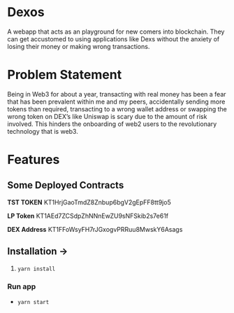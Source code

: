 # Dexos

A webapp that acts as an playground for new comers into blockchain. They can get accustomed to using applications like Dexs without the anxiety of losing their money or making wrong transactions. 

# Problem Statement

Being in Web3 for about a year, transacting with real money has been a fear that has been prevalent within me and my peers, accidentally sending more tokens than required, transacting to a wrong wallet address or swapping the wrong token on DEX’s like Uniswap is scary due to the amount of risk involved. This hinders the onboarding of web2 users to the revolutionary technology that is web3.

# Features


## Some Deployed Contracts
**TST TOKEN**
KT1HrjGaoTmdZ8Znbup6bgV2gEpFF8tt9jo5

**LP Token**
KT1AEd7ZCSdpZhNNnEwZU9sNFSkib2s7e61f

**DEX Address**
KT1FFoWsyFH7rJGxogvPRRuu8MwskY6Asags

## Installation ->

1. ` yarn install `

### Run app
- `yarn start`
